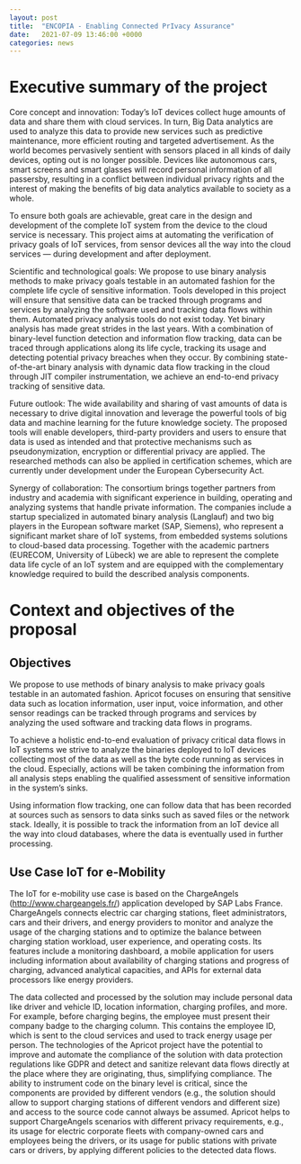 ```yaml
---
layout: post
title:  "ENCOPIA - Enabling Connected PrIvacy Assurance"
date:   2021-07-09 13:46:00 +0000
categories: news
---
```



# Executive summary of the project 

Core concept and innovation: Today’s IoT devices collect huge amounts of data and share them with cloud services. In turn, Big Data analytics are used to analyze this data to provide new services such as predictive maintenance, more efficient routing and targeted advertisement. As the world becomes pervasively sentient with sensors placed in all kinds of daily devices, opting out is no longer possible. Devices like autonomous cars, smart screens and smart glasses will record personal information of all passersby, resulting in a conflict between individual privacy rights and the interest of making the benefits of big data analytics available to society as a whole. 

To ensure both goals are achievable, great care in the design and development of the complete IoT system from the device to the cloud service is necessary. This project aims at automating the verification of privacy goals of IoT services, from sensor devices all the way into the cloud services — during development and after deployment. 

Scientific and technological goals: We propose to use binary analysis methods to make privacy goals testable in an automated fashion for the complete life cycle of sensitive information. Tools developed in this project will ensure that sensitive data can be tracked through programs and services by analyzing the software used and tracking data flows within them. Automated privacy analysis tools do not exist today. Yet binary analysis has made great strides in the last years. With a combination of binary-level function detection and information flow tracking, data can be traced through applications along its life cycle, tracking its usage and detecting potential privacy breaches when they occur. By combining state-of-the-art binary analysis with dynamic data flow tracking in the cloud through JIT compiler instrumentation, we achieve an end-to-end privacy tracking of sensitive data.  

Future outlook: The wide availability and sharing of vast amounts of data is necessary to drive digital innovation and leverage the powerful tools of big data and machine learning for the future knowledge society. The proposed tools will enable developers, third-party providers and users to ensure that data is used as intended and that protective mechanisms such as pseudonymization, encryption or differential privacy are applied. The researched methods can also be applied in certification schemes, which are currently under development under the European Cybersecurity Act. 

Synergy of collaboration: The consortium brings together partners from industry and academia with significant experience in building, operating and analyzing systems that handle private information. The companies include a startup specialized in automated binary analysis (Langlauf) and two big players in the European software market (SAP, Siemens), who represent a significant market share of IoT systems, from embedded systems solutions to cloud-based data processing. Together with the academic partners (EURECOM, University of Lübeck) we are able to represent the complete data life cycle of an IoT system and are equipped with the complementary knowledge required to build the described analysis components. 


# Context and objectives of the proposal 

## Objectives 

We propose to use methods of binary analysis to make privacy goals testable in an automated fashion. Apricot focuses on ensuring that sensitive data such as location information, user input, voice information, and other sensor readings can be tracked through programs and services by analyzing the used software and tracking data flows in programs. 

To achieve a holistic end-to-end evaluation of privacy critical data flows in IoT systems we strive to analyze the binaries deployed to IoT devices collecting most of the data as well as the byte code running as services in the cloud. Especially, actions will be taken combining the information from all analysis steps enabling the qualified assessment of sensitive information in the system’s sinks. 

Using information flow tracking, one can follow data that has been recorded at sources such as sensors to data sinks such as saved files or the network stack. Ideally, it is possible to track the information from an IoT device all the way into cloud databases, where the data is eventually used in further processing.


## Use Case IoT for e-Mobility 

The IoT for e-mobility use case is based on the ChargeAngels (http://www.chargeangels.fr/) application developed by SAP Labs France. ChargeAngels connects electric car charging stations, fleet administrators, cars and their drivers, and energy providers to monitor and analyze the usage of the charging stations and to optimize the balance between charging station workload, user experience, and operating costs. Its features include a monitoring dashboard, a mobile application for users including information about availability of charging stations and progress of charging, advanced analytical capacities, and APIs for external data processors like energy providers. 

The data collected and processed by the solution may include personal data like driver and vehicle ID, location information, charging profiles, and more. For example, before charging begins, the employee must present their company badge to the charging column. This contains the employee ID, which is sent to the cloud services and used to track energy usage per person. The technologies of the Apricot project have the potential to improve and automate the compliance of the solution with data protection regulations like GDPR and detect and sanitize relevant data flows directly at the place where they are originating, thus, simplifying compliance. The ability to instrument code on the binary level is critical, since the components are provided by different vendors (e.g., the solution should allow to support charging stations of different vendors and different size) and access to the source code cannot always be assumed. Apricot helps to support ChargeAngels scenarios with different privacy requirements, e.g., its usage for electric corporate fleets with company-owned cars and employees being the drivers, or its usage for public stations with private cars or drivers, by applying different policies to the detected data flows.
